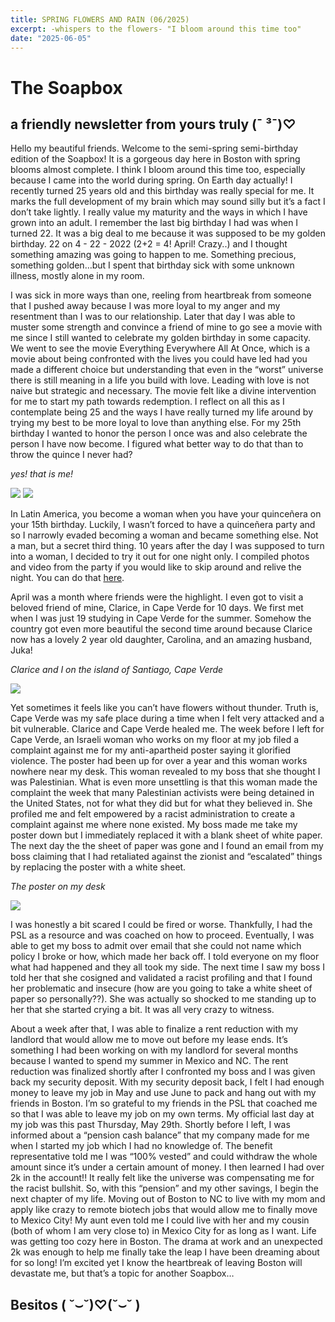 ```yaml
---
title: SPRING FLOWERS AND RAIN (06/2025)
excerpt: -whispers to the flowers- "I bloom around this time too"
date: "2025-06-05"
---
```

# The Soapbox
## a friendly newsletter from yours truly (¯ ³¯)♡

Hello my beautiful friends. Welcome to the semi-spring semi-birthday edition of the Soapbox! It is a gorgeous day here in Boston with spring blooms almost complete. I think I bloom around this time too, especially because I came into the world during spring. On Earth day actually! I recently turned 25 years old and this birthday was really special for me. It marks the full development of my brain which may sound silly but it’s a fact I don’t take lightly. I really value my maturity and the ways in which I have grown into an adult. I remember the last big birthday I had was when I turned 22. It was a big deal to me because it was supposed to be my golden birthday. 22 on 4 - 22 - 2022 (2+2 = 4! April! Crazy..) and I thought something amazing was going to happen to me. Something precious, something golden…but I spent that birthday sick with some unknown illness, mostly alone in my room.

I was sick in more ways than one, reeling from heartbreak from someone that I pushed away because I was more loyal to my anger and my resentment than I was to our relationship. Later that day I was able to muster some strength and convince a friend of mine to go see a movie with me since I still wanted to celebrate my golden birthday in some capacity. We went to see the movie Everything Everywhere All At Once, which is a movie about being confronted with the lives you could have led had you made a different choice but understanding that even in the “worst” universe there is still meaning in a life you build with love. Leading with love is not naive but strategic and necessary. The movie felt like a divine intervention for me to start my path towards redemption. I reflect on all this as I contemplate being 25 and the ways I have really turned my life around by trying my best to be more loyal to love than anything else. For my 25th birthday I wanted to honor the person I once was and also celebrate the person I have now become. I figured what better way to do that than to throw the quince I never had?

_yes! that is me!_
<!-- picture of me in my dress with my hands up at my drag birthday party + picture of me with fuzzy handcuffs and boy drag -->
![](/images/handsupdress.JPG)
![](/images/fuzzyhandcuffs.JPG)

In Latin America, you become a woman when you have your quinceñera on your 15th birthday. Luckily, I wasn’t forced to have a quinceñera party and so I narrowly evaded becoming a woman and became something else. Not a man, but a secret third thing. 10 years after the day I was supposed to turn into a woman, I decided to try it out for one night only. I compiled photos and video from the party if you would like to skip around and relive the night. You can do that [here](https://drive.google.com/drive/folders/1EUuTGrkENLDNAgY4bN9Pm28q9JCz8q2Y). 

April was a month where friends were the highlight. I even got to visit a beloved friend of mine, Clarice, in Cape Verde for 10 days. We first met when I was just 19 studying in Cape Verde for the summer. Somehow the country got even more beautiful the second time around because Clarice now has a lovely 2 year old daughter, Carolina, and an amazing husband, Juka! 

_Clarice and I on the island of Santiago, Cape Verde_
<!-- picture of me and Clarice hugging -->
![](/images/claricehug.jpg)

Yet sometimes it feels like you can’t have flowers without thunder. Truth is, Cape Verde was my safe place during a time when I felt very attacked and a bit vulnerable. Clarice and Cape Verde healed me. The week before I left for Cape Verde, an Israeli woman who works on my floor at my job filed a complaint against me for my anti-apartheid poster saying it glorified violence. The poster had been up for over a year and this woman works nowhere near my desk. This woman revealed to my boss that she thought I was Palestinian. What is even more unsettling is that this woman made the complaint the week that many Palestinian activists were being detained in the United States, not for what they did but for what they believed in. She profiled me and felt empowered by a racist administration to create a complaint against me where none existed. My boss made me take my poster down but I immediately replaced it with a blank sheet of white paper. The next day the the sheet of paper was gone and I found an email from my boss claiming that I had retaliated against the zionist and “escalated” things by replacing the poster with a white sheet. 

_The poster on my desk_
<!-- picture of my anti-apartheid poster -->
![](/images/antiapartheid.png)

I was honestly a bit scared I could be fired or worse. Thankfully, I had the PSL as a resource and was coached on how to proceed. Eventually, I was able to get my boss to admit over email that she could not name which policy I broke or how, which made her back off.  I told everyone on my floor what had happened and they all took my side. The next time I saw my boss I told her that she cosigned and validated a racist profiling and that I found her problematic and insecure (how are you going to take a white sheet of paper so personally??). She was actually so shocked to me standing up to her that she started crying a bit. It was all very crazy to witness.

About a week after that, I was able to finalize a rent reduction with my landlord that would allow me to move out before my lease ends. It’s something I had been working on with my landlord for several months because I wanted to spend my summer in Mexico and NC. The rent reduction was finalized shortly after I confronted my boss and I was given back my security deposit. With my security deposit back, I felt I had enough money to leave my job in May and use June to pack and hang out with my friends in Boston. I’m so grateful to my friends in the PSL that coached me so that I was able to leave my job on my own terms. My official last day at my job was this past Thursday, May 29th. Shortly before I left, I was informed about a “pension cash balance” that my company made for me when I started my job which I had no knowledge of. The benefit representative told me I was “100% vested” and could withdraw the whole amount since it’s under a certain amount of money.  I then learned I had over 2k in the account!! It really felt like the universe was compensating me for the racist bullshit. So, with this “pension” and my other savings, I begin the next chapter of my life. Moving out of Boston to NC to live with my mom and apply like crazy to remote biotech jobs that would allow me to finally move to Mexico City! My aunt even told me I could live with her and my cousin (both of whom I am very close to) in Mexico City for as long as I want. Life was getting too cozy here in Boston. The drama at work and an unexpected 2k was enough to help me finally take the leap I have been dreaming about for so long! I’m excited yet I know the heartbreak of leaving Boston will devastate me, but that’s a topic for another Soapbox…

## Besitos ( ˘⌣˘)♡(˘⌣˘ )